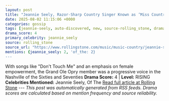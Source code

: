 ```yaml
---
layout: post
title: "Jeannie Seely, Razor-Sharp Country Singer Known as ‘Miss Country Soul,’ Dead at 85"
date: 2025-08-02 11:15:06 +0000
categories: gossip
tags: [jeannie-seely, auto-discovered, new, source-rolling_stone, drama-rising]
drama_score: 4
primary_celebrity: jeannie_seely
source: rolling_stone
source_url: "https://www.rollingstone.com/music/music-country/jeannie-seely-country-singer-dead-obituary-1235397362/"
mentions: {jeannie_seely: 2, 'of_the: 2}
---
```


With songs like "Don't Touch Me" and an emphasis on female empowerment, the Grand Ole Opry member was a progressive voice in the Nashville of the Sixties and Seventies **Drama Score:** 4 | **Level:** RISING **Celebrities Mentioned:** Jeannie Seely, Of The [Read full article at Rolling Stone](https://www.rollingstone.com/music/music-country/jeannie-seely-country-singer-dead-obituary-1235397362/) --- *This post was automatically generated from RSS feeds. Drama scores are calculated based on mention frequency and source reliability.*